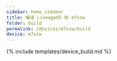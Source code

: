 ```yaml
---
sidebar: home_sidebar
title: 编译 LineageOS 给 m7vzw
folder: build
permalink: /devices/m7vzw/build
device: m7vzw
---
```

{% include templates/device_build.md %}
